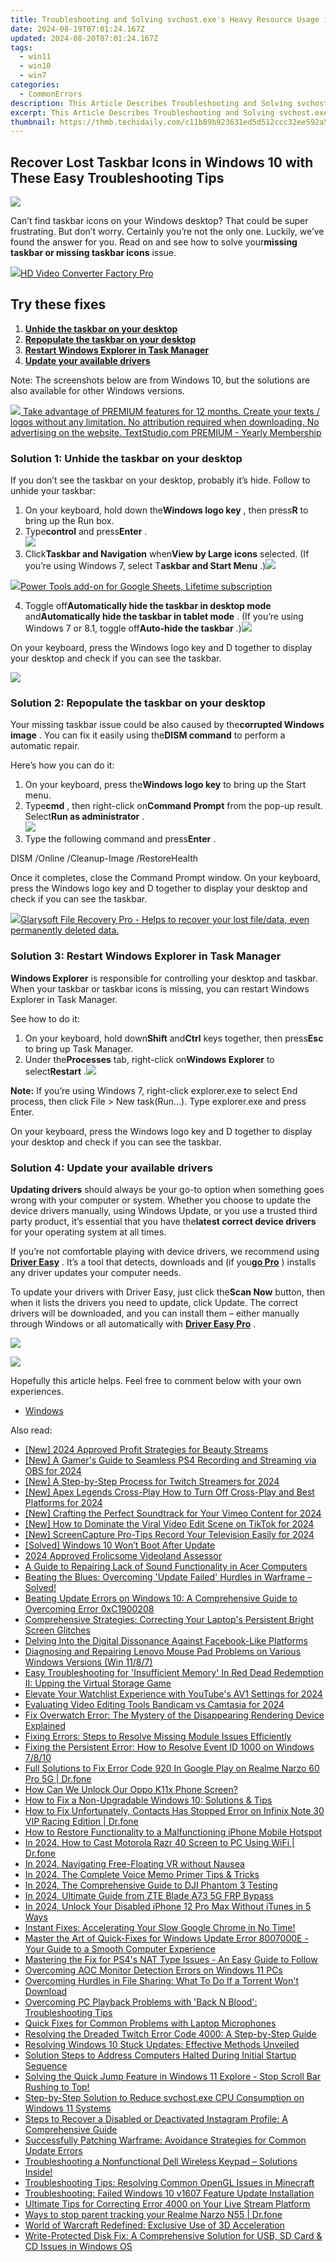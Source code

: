 ```yaml
---
title: Troubleshooting and Solving svchost.exe's Heavy Resource Usage in Windows 10
date: 2024-08-19T07:01:24.167Z
updated: 2024-08-20T07:01:24.167Z
tags:
  - win11
  - win10
  - win7
categories:
  - CommonErrors
description: This Article Describes Troubleshooting and Solving svchost.exe's Heavy Resource Usage in Windows 10
excerpt: This Article Describes Troubleshooting and Solving svchost.exe's Heavy Resource Usage in Windows 10
thumbnail: https://thmb.techidaily.com/c11b89b923631ed5d512ccc32ee592a5fb46939b31266627ae16098d24a9cb49.jpg
---
```


## Recover Lost Taskbar Icons in Windows 10 with These Easy Troubleshooting Tips

![](https://images.drivereasy.com/wp-content/uploads/2018/09/Snap173.png)

 Can’t find taskbar icons on your Windows desktop? That could be super frustrating. But don’t worry. Certainly you’re not the only one. Luckily, we’ve found the answer for you. Read on and see how to solve your**missing taskbar or missing taskbar icons** issue.

<!-- affiliate ads begin -->
<a href="https://secure.2checkout.com/order/checkout.php?PRODS=4537546&QTY=1&AFFILIATE=108875&CART=1"><img src="https://secure.avangate.com/images/merchant/4b0a0290ad7df100b77e86839989a75e/products/7_copy_2_2_hdpro.png" border="0">HD Video Converter Factory Pro</a>
<!-- affiliate ads end -->
## Try these fixes

1. **[Unhide the taskbar on your desktop](https://tools.techidaily.com/drivereasy/download/)**
2. **[Repopulate the taskbar on your desktop](https://tools.techidaily.com/drivereasy/download/)**
3. **[Restart Windows Explorer in Task Manager](https://tools.techidaily.com/drivereasy/download/)**
4. **[Update your available drivers](https://tools.techidaily.com/drivereasy/download/)**

 Note: The screenshots below are from Windows 10, but the solutions are also available for other Windows versions.

<!-- affiliate ads begin -->
<a href="https://secure.textstudio.com/order/checkout.php?PRODS=35633309&QTY=1&AFFILIATE=108875&CART=1"> <img src="https://secure.avangate.com/images/merchant/d6eb8222c9718486bdabce8b897380f7/products/3_premium-icon.png" border="0"> Take advantage of PREMIUM features for 12 months. 
Create your texts / logos without any limitation. 
No attribution required when downloading. 
No advertising on the website. 
 TextStudio.com  PREMIUM - Yearly Membership</a>
<!-- affiliate ads end -->
### Solution 1: Unhide the taskbar on your desktop

 If you don’t see the taskbar on your desktop, probably it’s hide. Follow to unhide your taskbar:

1. On your keyboard, hold down the**Windows logo key** , then press**R** to bring up the Run box.
2. Type**control** and press**Enter** .  
![](https://images.drivereasy.com/wp-content/uploads/2018/09/img_5ba365dec828d.png)
3. Click**Taskbar and Navigation** when**View by Large icons** selected. (If you’re using Windows 7, select T**askbar and Start Menu** .)![](https://images.drivereasy.com/wp-content/uploads/2018/09/img_5ba3661b238a4.jpg)
<!-- affiliate ads begin -->
<a href="https://secure.2checkout.com/order/checkout.php?PRODS=4726807&QTY=1&AFFILIATE=108875&CART=1"><img src="https://secure.avangate.com/images/merchant/c14a8df1e1b4d5297e9cb30cb34d5a00/products/copy_copy_power-tools-48.png" border="0">Power Tools add-on for Google Sheets, Lifetime subscription</a>
<!-- affiliate ads end -->
4. Toggle off**Automatically hide the taskbar in desktop mode** and**Automatically hide the taskbar in tablet mode** . (If you’re using Windows 7 or 8.1, toggle off**Auto-hide the taskbar** .)![](https://images.drivereasy.com/wp-content/uploads/2018/09/img_5ba36668f33fb.jpg)

 On your keyboard, press the Windows logo key and D together to display your desktop and check if you can see the taskbar.

<!-- affiliate ads begin -->
<a href="https://secure.2checkout.com/order/checkout.php?PRODS=3851655&QTY=1&AFFILIATE=108875&CART=1"><img src="http://www.aiseesoft.com/avangate/30p/banner.jpg" border="0"></a>
<!-- affiliate ads end -->
### Solution 2: Repopulate the taskbar on your desktop

 Your missing taskbar issue could be also caused by the**corrupted Windows image** . You can fix it easily using the**DISM command** to perform a automatic repair.

Here’s how you can do it:

1. On your keyboard, press the**Windows logo key** to bring up the Start menu.
2. Type**cmd** , then right-click on**Command Prompt** from the pop-up result. Select**Run as administrator** .  
![](https://images.drivereasy.com/wp-content/uploads/2018/09/img_5ba3672990aa6.jpg)
3. Type the following command and press**Enter** .

DISM /Online /Cleanup-Image /RestoreHealth

 Once it completes, close the Command Prompt window. On your keyboard, press the Windows logo key and D together to display your desktop and check if you can see the taskbar.

<!-- affiliate ads begin -->
<a href="https://order.glarysoft.com/order/checkout.php?PRODS=35408920&QTY=1&AFFILIATE=108875&CART=1"><img src="https://secure.avangate.com/images/merchant/6734fa703f6633ab896eecbdfad8953a/products/FR-200-1.png" border="0">Glarysoft File Recovery Pro - Helps to recover your lost file/data, even permanently deleted data. </a>
<!-- affiliate ads end -->
### Solution 3: Restart Windows Explorer in Task Manager

**Windows Explorer** is responsible for controlling your desktop and taskbar. When your taskbar or taskbar icons is missing, you can restart Windows Explorer in Task Manager.

See how to do it:

1. On your keyboard, hold down**Shift** and**Ctrl** keys together, then press**Esc** to bring up Task Manager.
2. Under the**Processes** tab, right-click on**Windows Explorer** to select**Restart** .![](https://images.drivereasy.com/wp-content/uploads/2018/09/img_5ba3688cd8033.jpg)  

**Note:** If you’re using Windows 7, right-click explorer.exe to select End process, then click File > New task(Run…). Type explorer.exe and press Enter.

 On your keyboard, press the Windows logo key and D together to display your desktop and check if you can see the taskbar.

### Solution 4: Update your available drivers

**Updating drivers** should always be your go-to option when something goes wrong with your computer or system. Whether you choose to update the device drivers manually, using Windows Update, or you use a trusted third party product, it’s essential that you have the**latest correct device drivers** for your operating system at all times.

 If you’re not comfortable playing with device drivers, we recommend using **[Driver Easy](https://tools.techidaily.com/drivereasy/download/)**  . It’s a tool that detects, downloads and (if you[**go Pro**](https://tools.techidaily.com/drivereasy/download/) ) installs any driver updates your computer needs.

 To update your drivers with Driver Easy, just click the**Scan Now** button, then when it lists the drivers you need to update, click Update. The correct drivers will be downloaded, and you can install them – either manually through Windows or all automatically with **[Driver Easy Pro](https://tools.techidaily.com/drivereasy/download/)**  .

<!-- affiliate ads begin -->
<a href="https://store.revouninstaller.com/order/checkout.php?PRODS=28010250&QTY=1&AFFILIATE=108875&CART=1"><img src="https://secure.avangate.com/images/merchant/4282ec8de8c9be897e7aff4aa231b1a4/336__280a.jpg" border="0"></a>
<!-- affiliate ads end -->
![](https://images.drivereasy.com/wp-content/uploads/2018/09/img_5ba369602e8a1.jpg)

 Hopefully this article helps. Feel free to comment below with your own experiences.

* [Windows](https://tools.techidaily.com/drivereasy/download/)

<ins class="adsbygoogle"
     style="display:block"
     data-ad-format="autorelaxed"
     data-ad-client="ca-pub-7571918770474297"
     data-ad-slot="1223367746"></ins>



<ins class="adsbygoogle"
     style="display:block"
     data-ad-client="ca-pub-7571918770474297"
     data-ad-slot="8358498916"
     data-ad-format="auto"
     data-full-width-responsive="true"></ins>

<span class="atpl-alsoreadstyle">Also read:</span>
<div><ul>
<li><a href="https://youtube-sure.techidaily.com/024-approved-profit-strategies-for-beauty-streams/"><u>[New] 2024 Approved  Profit Strategies for Beauty Streams</u></a></li>
<li><a href="https://visual-screen-recording.techidaily.com/new-a-gamers-guide-to-seamless-ps4-recording-and-streaming-via-obs-for-2024/"><u>[New] A Gamer's Guide to Seamless PS4 Recording and Streaming via OBS for 2024</u></a></li>
<li><a href="https://vimeo-videos.techidaily.com/new-a-step-by-step-process-for-twitch-streamers-for-2024/"><u>[New] A Step-by-Step Process for Twitch Streamers for 2024</u></a></li>
<li><a href="https://screen-video-capture.techidaily.com/new-apex-legends-cross-play-how-to-turn-off-cross-play-and-best-platforms-for-2024/"><u>[New] Apex Legends Cross-Play  How to Turn Off Cross-Play and Best Platforms for 2024</u></a></li>
<li><a href="https://vimeo-videos.techidaily.com/new-crafting-the-perfect-soundtrack-for-your-vimeo-content-for-2024/"><u>[New] Crafting the Perfect Soundtrack for Your Vimeo Content for 2024</u></a></li>
<li><a href="https://tiktok-videos.techidaily.com/new-how-to-dominate-the-viral-video-edit-scene-on-tiktok-for-2024/"><u>[New] How to Dominate the Viral Video Edit Scene on TikTok for 2024</u></a></li>
<li><a href="https://video-screen-grab.techidaily.com/new-screencapture-pro-tips-record-your-television-easily-for-2024/"><u>[New] ScreenCapture Pro-Tips  Record Your Television Easily for 2024</u></a></li>
<li><a href="https://win-howtos.techidaily.com/1723200669347-solved-windows-10-wont-boot-after-update/"><u>[Solved] Windows 10 Won’t Boot After Update</u></a></li>
<li><a href="https://fox-boxes.techidaily.com/2024-approved-frolicsome-videoland-assessor/"><u>2024 Approved  Frolicsome Videoland Assessor</u></a></li>
<li><a href="https://win-howtos.techidaily.com/a-guide-to-repairing-lack-of-sound-functionality-in-acer-computers/"><u>A Guide to Repairing Lack of Sound Functionality in Acer Computers</u></a></li>
<li><a href="https://win-howtos.techidaily.com/beating-the-blues-overcoming-update-failed-hurdles-in-warframe-solved/"><u>Beating the Blues: Overcoming 'Update Failed' Hurdles in Warframe – Solved!</u></a></li>
<li><a href="https://win-howtos.techidaily.com/beating-update-errors-on-windows-10-a-comprehensive-guide-to-overcoming-error-0xc1900208/"><u>Beating Update Errors on Windows 10: A Comprehensive Guide to Overcoming Error 0xC1900208</u></a></li>
<li><a href="https://win-howtos.techidaily.com/comprehensive-strategies-correcting-your-laptops-persistent-bright-screen-glitches/"><u>Comprehensive Strategies: Correcting Your Laptop's Persistent Bright Screen Glitches</u></a></li>
<li><a href="https://facebook.techidaily.com/delving-into-the-digital-dissonance-against-facebook-like-platforms/"><u>Delving Into the Digital Dissonance Against Facebook-Like Platforms</u></a></li>
<li><a href="https://win-howtos.techidaily.com/diagnosing-and-repairing-lenovo-mouse-pad-problems-on-various-windows-versions-win-1187/"><u>Diagnosing and Repairing Lenovo Mouse Pad Problems on Various Windows Versions (Win 11/8/7)</u></a></li>
<li><a href="https://win-howtos.techidaily.com/easy-troubleshooting-for-insufficient-memory-in-red-dead-redemption-ii-upping-the-virtual-storage-game/"><u>Easy Troubleshooting for 'Insufficient Memory' In Red Dead Redemption II: Upping the Virtual Storage Game</u></a></li>
<li><a href="https://youtube-videos.techidaily.com/elevate-your-watchlist-experience-with-youtubes-av1-settings-for-2024/"><u>Elevate Your Watchlist Experience with YouTube's AV1 Settings for 2024</u></a></li>
<li><a href="https://screen-sharing-recording.techidaily.com/evaluating-video-editing-tools-bandicam-vs-camtasia-for-2024/"><u>Evaluating Video Editing Tools  Bandicam vs Camtasia for 2024</u></a></li>
<li><a href="https://win-howtos.techidaily.com/fix-overwatch-error-the-mystery-of-the-disappearing-rendering-device-explained/"><u>Fix Overwatch Error: The Mystery of the Disappearing Rendering Device Explained</u></a></li>
<li><a href="https://win-howtos.techidaily.com/fixing-errors-steps-to-resolve-missing-module-issues-efficiently/"><u>Fixing Errors: Steps to Resolve Missing Module Issues Efficiently</u></a></li>
<li><a href="https://win-howtos.techidaily.com/fixing-the-persistent-error-how-to-resolve-event-id-1000-on-windows-7810/"><u>Fixing the Persistent Error: How to Resolve Event ID 1000 on Windows 7/8/10</u></a></li>
<li><a href="https://howto.techidaily.com/full-solutions-to-fix-error-code-920-in-google-play-on-realme-narzo-60-pro-5g-drfone-by-drfone-fix-android-problems-fix-android-problems/"><u>Full Solutions to Fix Error Code 920 In Google Play on Realme Narzo 60 Pro 5G | Dr.fone</u></a></li>
<li><a href="https://easy-unlock-android.techidaily.com/how-can-we-unlock-our-oppo-k11x-phone-screen-by-drfone-android/"><u>How Can We Unlock Our Oppo K11x Phone Screen?</u></a></li>
<li><a href="https://win-howtos.techidaily.com/how-to-fix-a-non-upgradable-windows-10-solutions-and-tips/"><u>How to Fix a Non-Upgradable Windows 10: Solutions & Tips</u></a></li>
<li><a href="https://fix-guide.techidaily.com/how-to-fix-unfortunately-contacts-has-stopped-error-on-infinix-note-30-vip-racing-edition-drfone-by-drfone-fix-android-problems-fix-android-problems/"><u>How to Fix Unfortunately, Contacts Has Stopped Error on Infinix Note 30 VIP Racing Edition | Dr.fone</u></a></li>
<li><a href="https://fox-that.techidaily.com/how-to-restore-functionality-to-a-malfunctioning-iphone-mobile-hotspot/"><u>How to Restore Functionality to a Malfunctioning iPhone Mobile Hotspot</u></a></li>
<li><a href="https://screen-mirror.techidaily.com/in-2024-how-to-cast-motorola-razr-40-screen-to-pc-using-wifi-drfone-by-drfone-android/"><u>In 2024, How to Cast Motorola Razr 40 Screen to PC Using WiFi | Dr.fone</u></a></li>
<li><a href="https://extra-guidance.techidaily.com/in-2024-navigating-free-floating-vr-without-nausea/"><u>In 2024, Navigating Free-Floating VR without Nausea</u></a></li>
<li><a href="https://some-skills.techidaily.com/in-2024-the-complete-voice-memo-primer-tips-and-tricks/"><u>In 2024, The Complete Voice Memo Primer  Tips & Tricks</u></a></li>
<li><a href="https://some-approaches.techidaily.com/in-2024-the-comprehensive-guide-to-dji-phantom-3-testing/"><u>In 2024, The Comprehensive Guide to DJI Phantom 3 Testing</u></a></li>
<li><a href="https://bypass-frp.techidaily.com/in-2024-ultimate-guide-from-zte-blade-a73-5g-frp-bypass-by-drfone-android/"><u>In 2024, Ultimate Guide from ZTE Blade A73 5G FRP Bypass</u></a></li>
<li><a href="https://ios-unlock.techidaily.com/in-2024-unlock-your-disabled-iphone-12-pro-max-without-itunes-in-5-ways-by-drfone-ios/"><u>In 2024, Unlock Your Disabled iPhone 12 Pro Max Without iTunes in 5 Ways</u></a></li>
<li><a href="https://win-answers.techidaily.com/1723010131056-instant-fixes-accelerating-your-slow-google-chrome-in-no-time/"><u>Instant Fixes: Accelerating Your Slow Google Chrome in No Time!</u></a></li>
<li><a href="https://win-howtos.techidaily.com/1723210227223-master-the-art-of-quick-fixes-for-windows-update-error-8007000e-your-guide-to-a-smooth-computer-experience/"><u>Master the Art of Quick-Fixes for Windows Update Error 8007000E - Your Guide to a Smooth Computer Experience</u></a></li>
<li><a href="https://win-howtos.techidaily.com/mastering-the-fix-for-ps4s-nat-type-issues-an-easy-guide-to-follow/"><u>Mastering the Fix for PS4's NAT Type Issues - An Easy Guide to Follow</u></a></li>
<li><a href="https://win-howtos.techidaily.com/overcoming-aoc-monitor-detection-errors-on-windows-11-pcs/"><u>Overcoming AOC Monitor Detection Errors on Windows 11 PCs</u></a></li>
<li><a href="https://win-howtos.techidaily.com/overcoming-hurdles-in-file-sharing-what-to-do-if-a-torrent-wont-download/"><u>Overcoming Hurdles in File Sharing: What To Do If a Torrent Won't Download</u></a></li>
<li><a href="https://win-able.techidaily.com/overcoming-pc-playback-problems-with-back-n-blood-troubleshooting-tips/"><u>Overcoming PC Playback Problems with 'Back N Blood': Troubleshooting Tips</u></a></li>
<li><a href="https://win-howtos.techidaily.com/quick-fixes-for-common-problems-with-laptop-microphones/"><u>Quick Fixes for Common Problems with Laptop Microphones</u></a></li>
<li><a href="https://win-howtos.techidaily.com/resolving-the-dreaded-twitch-error-code-4000-a-step-by-step-guide/"><u>Resolving the Dreaded Twitch Error Code 4000: A Step-by-Step Guide</u></a></li>
<li><a href="https://win-howtos.techidaily.com/resolving-windows-10-stuck-updates-effective-methods-unveiled/"><u>Resolving Windows 10 Stuck Updates: Effective Methods Unveiled</u></a></li>
<li><a href="https://win-howtos.techidaily.com/solution-steps-to-address-computers-halted-during-initial-startup-sequence/"><u>Solution Steps to Address Computers Halted During Initial Startup Sequence</u></a></li>
<li><a href="https://win-howtos.techidaily.com/1723202705525-solving-the-quick-jump-feature-in-windows-11-explore-stop-scroll-bar-rushing-to-top/"><u>Solving the Quick Jump Feature in Windows 11 Explore - Stop Scroll Bar Rushing to Top!</u></a></li>
<li><a href="https://win-howtos.techidaily.com/step-by-step-solution-to-reduce-svchostexe-cpu-consumption-on-windows-11-systems/"><u>Step-by-Step Solution to Reduce svchost.exe CPU Consumption on Windows 11 Systems</u></a></li>
<li><a href="https://techtrends.techidaily.com/steps-to-recover-a-disabled-or-deactivated-instagram-profile-a-comprehensive-guide/"><u>Steps to Recover a Disabled or Deactivated Instagram Profile: A Comprehensive Guide</u></a></li>
<li><a href="https://win-howtos.techidaily.com/successfully-patching-warframe-avoidance-strategies-for-common-update-errors/"><u>Successfully Patching Warframe: Avoidance Strategies for Common Update Errors</u></a></li>
<li><a href="https://win-howtos.techidaily.com/1723202362511-troubleshooting-a-nonfunctional-dell-wireless-keypad-solutions-inside/"><u>Troubleshooting a Nonfunctional Dell Wireless Keypad – Solutions Inside!</u></a></li>
<li><a href="https://win-howtos.techidaily.com/troubleshooting-tips-resolving-common-opengl-issues-in-minecraft/"><u>Troubleshooting Tips: Resolving Common OpenGL Issues in Minecraft</u></a></li>
<li><a href="https://win-howtos.techidaily.com/troubleshooting-failed-windows-10-v1607-feature-update-installation/"><u>Troubleshooting: Failed Windows 10 v1607 Feature Update Installation</u></a></li>
<li><a href="https://win-howtos.techidaily.com/ultimate-tips-for-correcting-error-4000-on-your-live-stream-platform/"><u>Ultimate Tips for Correcting Error 4000 on Your Live Stream Platform</u></a></li>
<li><a href="https://android-location-track.techidaily.com/ways-to-stop-parent-tracking-your-realme-narzo-n55-drfone-by-drfone-virtual-android/"><u>Ways to stop parent tracking your Realme Narzo N55 | Dr.fone</u></a></li>
<li><a href="https://win-howtos.techidaily.com/world-of-warcraft-redefined-exclusive-use-of-3d-acceleration/"><u>World of Warcraft Redefined: Exclusive Use of 3D Acceleration</u></a></li>
<li><a href="https://win-howtos.techidaily.com/write-protected-disk-fix-a-comprehensive-solution-for-usb-sd-card-and-cd-issues-in-windows-os/"><u>Write-Protected Disk Fix: A Comprehensive Solution for USB, SD Card & CD Issues in Windows OS</u></a></li>
</ul></div>

